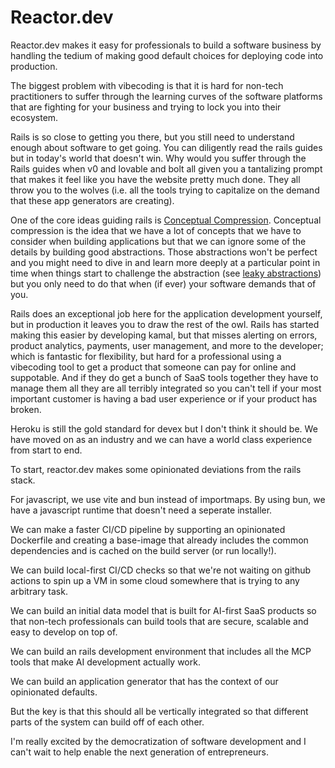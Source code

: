 # Reactor.dev

Reactor.dev makes it easy for professionals to build a software business by handling the tedium of making good default choices for deploying code into production.

The biggest problem with vibecoding is that it is hard for non-tech practitioners to suffer through the learning curves of the software platforms that are fighting for your business and trying to lock you into their ecosystem. 

Rails is so close to getting you there, but you still need to understand enough about software to get going. You can diligently read the rails guides but in today's world that doesn't win. Why would you suffer through the Rails guides when v0 and lovable and bolt all given you a tantalizing prompt that makes it feel like you have the website pretty much done. They all throw you to the wolves (i.e. all the tools trying to capitalize on the demand that these app generators are creating).

One of the core ideas guiding rails is [Conceptual Compression](https://youtu.be/zKyv-IGvgGE?si=nQgYtWJZ2MFvVVSH&t=1047). Conceptual compression is the idea that we have a lot of concepts that we have to consider when building applications but that we can ignore some of the details by building good abstractions. Those abstractions won't be perfect and you might need to dive in and learn more deeply at a particular point in time when things start to challenge the abstraction (see [leaky abstractions](https://en.wikipedia.org/wiki/Leaky_abstraction)) but you only need to do that when (if ever) your software demands that of you. 

Rails does an exceptional job here for the application development yourself, but in production it leaves you to draw the rest of the owl. Rails has started making this easier by developing kamal, but that misses alerting on errors, product analytics, payments, user management, and more to the developer; which is fantastic for flexibility, but hard for a professional using a vibecoding tool to get a product that someone can pay for online and suppotable. And if they do get a bunch of SaaS tools together they have to manage them all they are all terribly integrated so you can't tell if your most important customer is having a bad user experience or if your product has broken. 

Heroku is still the gold standard for devex but I don't think it should be. We have moved on as an industry and we can have a world class experience from start to end.

To start, reactor.dev makes some opinionated deviations from the rails stack.

For javascript, we use vite and bun instead of importmaps. By using bun, we have a javascript runtime that doesn't need a seperate installer. 

We can make a faster CI/CD pipeline by supporting an opinionated Dockerfile and creating a base-image that already includes the common dependencies and is cached on the build server (or run locally!). 

We can build local-first CI/CD checks so that we're not waiting on github actions to spin up a VM in some cloud somewhere that is trying to any arbitrary task.

We can build an initial data model that is built for AI-first SaaS products so that non-tech professionals can build tools that are secure, scalable and easy to develop on top of.

We can build an rails development environment that includes all the MCP tools that make AI development actually work. 

We can build an application generator that has the context of our opinionated defaults.

But the key is that this should all be vertically integrated so that different parts of the system can build off of each other.

I'm really excited by the democratization of software development and I can't wait to help enable the next generation of entrepreneurs.
